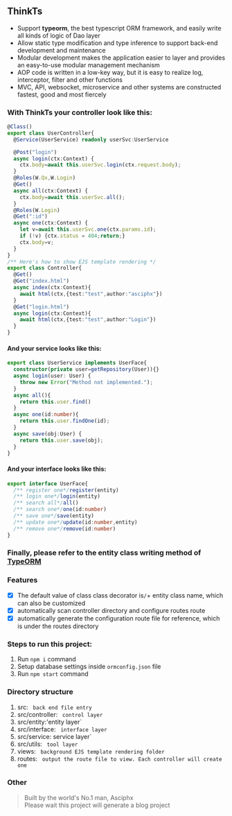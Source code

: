 ## ThinkTs
- Support **typeorm**, the best typescript ORM framework, and easily write all kinds of logic of Dao layer
- Allow static type modification and type inference to support back-end development and maintenance
- Modular development makes the application easier to layer and provides an easy-to-use modular management mechanism
- AOP code is written in a low-key way, but it is easy to realize log, interceptor, filter and other functions
- MVC, API, websocket, microservice and other systems are constructed fastest, good and most fiercely

### With ThinkTs your controller look like this:
```typescript
@Class()
export class UserController{
  @Service(UserService) readonly userSvc:UserService

  @Post("login")
  async login(ctx:Context) {
    ctx.body=await this.userSvc.login(ctx.request.body);
  }
  @Roles(W.Qx,W.Login)
  @Get()
  async all(ctx:Context) {
    ctx.body=await this.userSvc.all();
  }
  @Roles(W.Login)
  @Get(":id")
  async one(ctx:Context) {
    let v=await this.userSvc.one(ctx.params.id);
    if (!v) {ctx.status = 404;return;}
    ctx.body=v;
  }
}
/** Here's how to show EJS template rendering */
export class Controller{
  @Get()
  @Get("index.html")
  async index(ctx:Context){
    await html(ctx,{test:"test",author:"asciphx"})
  }
  @Get("login.html")
  async login(ctx:Context){
    await html(ctx,{test:"test",author:"Login"})
  }
}
```
#### And your service looks like this:
```typescript
export class UserService implements UserFace{
  constructor(private user=getRepository(User)){}
  async login(user: User) {
    throw new Error("Method not implemented.");
  }
  async all(){
    return this.user.find()
  }
  async one(id:number){
    return this.user.findOne(id);
  }
  async save(obj:User) {
    return this.user.save(obj);
  }
}
```
#### And your interface looks like this:
```typescript
export interface UserFace{
  /** register one*/register(entity)
  /** login one*/login(entity)
  /** search all*/all()
  /** search one*/one(id:number)
  /** save one*/save(entity)
  /** update one*/update(id:number,entity)
  /** remove one*/remove(id:number)
}
```
### Finally, please refer to the entity class writing method of [TypeORM](https://github.com/typeorm/typeorm)

### Features
- [x] The default value of class class decorator is`/`+ entity class name, which can also be customized
- [x] automatically scan controller directory and configure routes route
- [x] automatically generate the configuration route file for reference, which is under the routes directory

### Steps to run this project:

1. Run `npm i` command
2. Setup database settings inside `ormconfig.json` file
3. Run `npm start` command

### Directory structure
1. src: ` back end file entry`
2. src/controller: ` control layer`
3. src/entity:'entity layer`
4. src/interface: ` interface layer`
5. src/service: service layer`
6. src/utils: ` tool layer`
7. views: ` background EJS template rendering folder`
8. routes: ` output the route file to view. Each controller will create one`

### Other
> Built by the world's No.1 man, Asciphx  
> Please wait this project will generate a blog project
